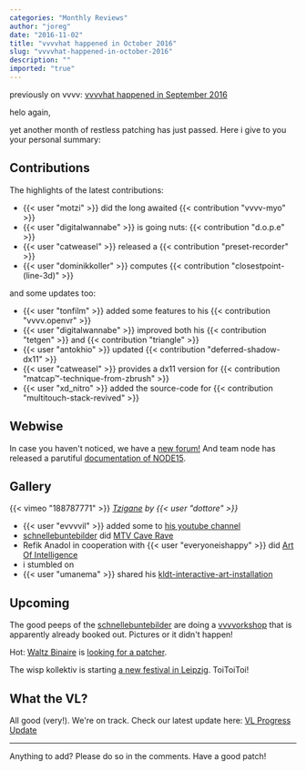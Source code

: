 ```yaml
---
categories: "Monthly Reviews"
author: "joreg"
date: "2016-11-02"
title: "vvvvhat happened in October 2016"
slug: "vvvvhat-happened-in-october-2016"
description: ""
imported: "true"
---
```



previously on vvvv: [vvvvhat happened in September 2016](/blog/2016/vvvvhat-happened-in-september-2016)

helo again,

yet another month of restless patching has just passed. Here i give to you your personal summary: 

## Contributions
The highlights of the latest contributions:
* {{< user "motzi" >}} did the long awaited {{< contribution "vvvv-myo" >}}
* {{< user "digitalwannabe" >}} is going nuts: {{< contribution "d.o.p.e" >}}
* {{< user "catweasel" >}} released a {{< contribution "preset-recorder" >}}
* {{< user "dominikkoller" >}} computes {{< contribution "closestpoint-(line-3d)" >}}

and some updates too:
* {{< user "tonfilm" >}} added some features to his {{< contribution "vvvv.openvr" >}}
* {{< user "digitalwannabe" >}} improved both his {{< contribution "tetgen" >}} and {{< contribution "triangle" >}}
* {{< user "antokhio" >}} updated {{< contribution "deferred-shadow-dx11" >}}
* {{< user "catweasel" >}} provides a dx11 version for {{< contribution "matcap™-technique-from-zbrush" >}}
* {{< user "xd_nitro" >}} added the source-code for {{< contribution "multitouch-stack-revived" >}}

## Webwise
In case you haven't noticed, we have a [new forum!](/blog/2016/forum.-new) 
And team node has released a parutiful [documentation of NODE15](/blog/2016/this-was-node15).

## Gallery
{{< vimeo "188787771" >}}
*[Tzigane](http://natansinigaglia.com/works/tzigane) by {{< user "dottore" >}}*

* {{< user "evvvvil" >}} added some to [his youtube channel](https://www.youtube.com/channel/UCy0lnGPDoNdaoXzHil68rXQ)
* [schnellebuntebilder](https://vvvv.org/businesses/schnellebuntebilder) did [MTV Cave Rave](http://schnellebuntebilder.de/projects/mtv-cave-rave/)
* Refik Anadol in cooperation with {{< user "everyoneishappy" >}} did [Art Of Intelligence](http://www.refikanadol.com/works/art-of-intelligence)
* i stumbled on [](http://bouksi.com)
* {{< user "umanema" >}} shared his [kldt-interactive-art-installation](/blog/kldt-interactive-art-installation)

## Upcoming
The good peeps of the [schnellebuntebilder](https://vvvv.org/businesses/schnellebuntebilder) are doing a [vvvvorkshop](/blog/2016/vvvvorkshop-in-berlin) that is apparently already booked out. Pictures or it didn't happen!

Hot: [Waltz Binaire](http://waltzbinaire.com/) is [looking for a patcher](http://www.creativeapplications.net/jobs-featured/creative-coder-at-waltz-binaire).

The wisp kollektiv is starting [a new festival in Leipzig](/blog/2016/wisp-festival-for-arts-technology-communication-leipzig). ToiToiToi!

## What the VL?
All good (very!). We're on track. Check our latest update here:
[VL Progress Update](https://betadocs.vvvv.org/using-vvvv/vl.html)

---

Anything to add? Please do so in the comments.
Have a good patch!



